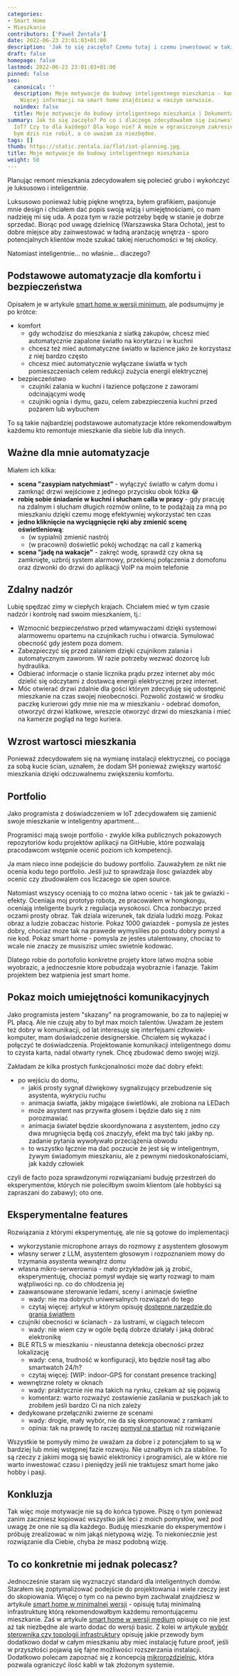 ```yaml
---
categories:
- Smart Home
- Mieszkanie
contributors: ['Paweł Żentała']
date: 2022-06-23 23:01:03+01:00
description: 'Jak to się zaczęło? Czemu tutaj i czemu inwestować w takie mieszkanie? '
draft: false
homepage: false
lastmod: 2022-06-23 23:01:03+01:00
pinned: false
seo:
  canonical: ''
  description: Moje motywacje do budowy inteligentnego mieszkania - kompleksowy opis
    Więcej informacji na smart home znajdziesz w naszym serwisie.
  noindex: false
  title: Moje motywacje do budowy inteligentnego mieszkania | Dokumentacja - ihome.zentala.io
summary: Jak to się zaczęło? Po co i dlaczego zdecydowałem się zainwestować w mieszkanie
  IoT? Czy to dla każdego? Dla kogo nie? A może w ograniczonym zakresie? Jakim? Czego
  bym dziś nie robił, a co uważam za niezbędne.
tags: []
thumb: https://static.zentala.io/flat/iot-planning.jpg
title: Moje motywacje do budowy inteligentnego mieszkania
weight: 50
---
```



Planując remont mieszkania zdecydowałem się polecieć grubo i wykończyć je luksusowo i inteligentnie.

Luksusowo ponieważ lubię piękne wnętrza, byłem grafikiem, pasjonuje mnie design i chciałem dać popis swoją wizją i umiejętnościami, co mam nadzieję mi się uda. A poza tym w razie potrzeby będę w stanie je dobrze sprzedać. Biorąc pod uwagę dzielnicę (Warszawska Stara Ochota), jest to dobre miejsce aby zainwestować w ładną aranżację wnętrza - sporo potencjalnych klientów może szukać takiej nieruchomości w tej okolicy.

Natomiast inteligentnie... no właśnie... dlaczego?

## Podstawowe automatyzacje dla komfortu i bezpieczeństwa
Opisałem je w artykule [smart home w wersji minimum](), ale podsumujmy je po krótce:
* komfort
  * gdy wchodzisz do mieszkania z siatką zakupów, chcesz mieć automatycznie zapalone światło na korytarzu i w kuchni
  * chcesz też mieć automatyczne światło w łazience jako że korzystasz z niej bardzo często
  * chcesz mieć automatycznie wyłączane światła w tych pomieszczeniach celem redukcji zużycia energii elektrycznej
* bezpieczeństwo
  * czujniki zalania w kuchni i łazience połączone z zaworami odcinającymi wodę
  * czujniki ognia i dymu, gazu, celem zabezpieczenia kuchni przed pożarem lub wybuchem

To są takie najbardziej podstawowe automatyzacje które rekomendowałbym każdemu kto remontuje mieszkanie dla siebie lub dla innych.

## Ważne dla mnie automatyzacje

Miałem ich kilka:
* **scena "zasypiam natychmiast"** - wyłączyć światło w całym domu i zamknąć drzwi wejściowe z jednego przycisku obok łóżka :joy:
* **robię sobie śniadanie w kuchni i słucham calla w pracy** - gdy pracuję na zdalnym i słucham długich rozmów online, to te podążają za mną po mieszkaniu dzięki czemu mogę efektywniej wykorzystać ten czas
* **jedno kliknięcie na wyciągnięcie ręki aby zmienić scenę oświetleniową**:
  * (w sypialni) zmienić nastrój
  * (w pracowni) doświetlić pokój wchodząc na call z kamerką
* **scena "jadę na wakacje"** - zakręć wodę, sprawdź czy okna są zamknięte, uzbrój system alarmowy, przekieruj połączenia z domofonu oraz dzwonki do drzwi do aplikacji VoIP na moim telefonie


## Zdalny nadzór
Lubię spędzać zimy w ciepłych krajach. Chciałem mieć w tym czasie nadzór i kontrolę nad swoim mieszkaniem, tj.:

* Wzmocnić bezpieczeństwo przed włamywaczami dzięki systemowi alarmowemu opartemu na czujnikach ruchu i otwarcia. Symulować obecność gdy jestem poza domem.
* Zabezpieczyć się przed zalaniem dzięki czujnikom zalania i automatycznym zaworom. W razie potrzeby wezwać dozorcę lub hydraulika.
* Odbierać informacje o stanie licznika prądu przez internet aby móc dzielić się odczytami z dostawcą energii elektrycznej przez internet.
* Móc otwierać drzwi zdalnie dla gości którym zdecyduję się udostępnić mieszkanie na czas swojej nieobecności. Pozwolić zostawić w środku paczkę kurierowi gdy mnie nie ma w mieszkaniu - odebrać domofon, otworzyć drzwi klatkowe, wreszcie otworzyć drzwi do mieszkania i mieć na kamerze pogląd na tego kuriera.

## Wzrost wartosci mieszkania

Ponieważ zdecydowałem się na wymianę instalacji elektrycznej, co pociąga za sobą kucie ścian, uznałem, że dodam SH ponieważ zwiększy wartość mieszkania dzięki odczuwalnemu zwiększeniu komfortu.

## Portfolio

Jako programista z doświadczeniem w IoT zdecydowałem się zamienić swoje mieszkanie w inteligentny apartment...

Programiści mają swoje portfolio - zwykle kilka publicznych pokazowych repozytoriów kodu projektów aplikacji na GitHubie, które pozwalają pracodawcom wstępnie ocenić poziom ich kompetencji.

Ja mam nieco inne podejście do budowy portfolio. Zauważyłem ze nikt nie ocenia kodu tego portfolio. Jeśli już to sprawdzaja ilosc gwiazdek aby ocenic czy zbudowalem cos liczacego sie open source.

Natomiast wszyscy oceniają to co można latwo ocenic - tak jak te gwiazki - efekty. Oceniaja moj prototyp robota, ze pracowałem w hongkongu, oceniają inteligente buyrk z regulacja wysokosci. Chca zonbaczyc przed oczami prosty obraz. Tak dziala wizerunek, tak dziala ludzki mozg. Pokaz obraz a ludzie zobaczac historie. Pokaz 1000 gwiazdek - pomysla ze jestes dobry, chociaz moze tak na prawede wymysliles po postu dobry pomysl a nie kod. Pokaz smart home - pomysla ze jestes utalentowany, chociaz to wcale nie znaczy ze musiszisz umiec swietnie kodowac.

Dlatego robie do portofolio konkretne projety ktore latwo można sobie wyobrazic, a jednoczesnie ktore pobudzaja wyobraznie i fanazje. Takim projektem bez watpienia jest smart home.


## Pokaz moich umiejętności komunikacyjnych
Jako programista jestem "skazany" na programowanie, bo za to najlepiej w PL płacą. Ale nie czuję aby to był max moich talentów. Uważam że jestem też dobry w komunikacji, od lat interesuję się interfejsami człowiek-komputer, mam doświadczenie designerskie. Chciałem się wykazać i połączyć te doświadczenia. Projektowanie komunikacji inteligentnego domu to czysta karta, nadal otwarty rynek. Chcę zbudować demo swojej wizji.

Zakładam że kilka prostych funkcjonalności może dać dobry efekt:
- po wejściu do domu,
  - jakiś prosty sygnał dźwiękowy sygnalizujący przebudzenie się asystenta, wykryciu ruchu
  - animacja światła, jakby migające świetlówki, ale zrobiona na LEDach
  - może asystent nas przywita głosem i będzie dało się z nim porozmawiać
  - animacja świateł będzie skoordynowana z asystentem, jedno czy dwa mrugnięcia będą coś znaczyły, efekt ma być taki jakby np. zadanie pytania wywoływało przeciążenia obwodu
  - to wszystko łącznie ma dać poczucie że jest się w inteligentnym, żywym świadomym mieszkaniu, ale z pewnymi niedoskonałościami, jak każdy człowiek

czyli de facto poza sprawdzonymi rozwiązaniami buduję przestrzeń do eksperymentów, których nie poleciłbym swoim klientom (ale hobbyści są zapraszani do zabawy); oto one.


## Eksperymentalne features
Rozwiązania z którymi eksperymentuję, ale nie są gotowe do implementacji

* wykorzystanie microphone arrays do rozmowy z asystentem głosowym
* własny serwer z LLM, asystentem głosowym i rozpoznaniem mowy do trzymania asystenta wewnątrz domu
* własna mikro-serwerownia - mało przykładów jak ją zrobić, eksperymentuję, chociaż pomysł wydaje się warty rozwagi to mam wątpliwości np. co do chłodzenia jej
* zaawansowane sterowanie ledami, sceny i animacje świetlne
  * wady: nie ma dobrych uniwersalnych rozwiązań do tego
  * czytaj więcej: artykuł w którym opisuję [dostępne narzędzie do grania światłem]()
* czujniki obecności w ścianach - za lustrami, w ciągach telecom
  * wady: nie wiem czy w ogóle będą dobrze działały i jaką dobrać elektronikę
* BLE RTLS w mieszkaniu - nieustanna detekcja obecności przez lokalizację
  * wady: cena, trudność w konfiguracji, kto będzie nosił tag albo smartwatch 24/h?
  * czytaj więcej: [WIP: indoor-GPS for constant presence tracking]
* wewnętrzne rolety w oknach
  * wady: praktycznie nie ma takich na rynku, czekam aż się pojawią
  * komentarz: warto rozważyć zostawienie zasilania w puszkach jak to zrobiłem jeśli bardzo Ci na nich zależy
* dedykowane przełączniki zwierne ze scenami
  * wady: drogie, mały wybór, nie da się skomponować z ramkami
  * opinia: tak na prawdę to raczej [pomysł na startup]() niż rozwiązanie

Wszystkie te pomysły mimo że uważam za dobre i z potencjałem to są w bardziej lub mniej wstępnej fazie rozwoju. Nie uznałbym ich za stabilne. To są rzeczy z jakimi mogą się bawić elektronicy i programiści, ale w które nie warto inwestować czasu i pieniędzy jeśli nie traktujesz smart home jako hobby i pasji.

## Konkluzja

Tak więc moje motywacje nie są do końca typowe. Piszę o tym ponieważ zanim zaczniesz kopiować wszystko jak leci z moich pomysłów, weź pod uwagę że one nie są dla każdego. Buduję mieszkanie do eksperymentów i próbuję zrealizować w nim jakąś nietypową wizję. To niekoniecznie jest rozwiązanie dla Ciebie, chyba że masz podobną wizję.


## To co konkretnie mi jednak polecasz?

Jednocześnie staram się wyznaczyć standard dla inteligentnych domów. Starałem się zoptymalizować podejście do projektowania i wiele rzeczy jest do skopiowania. Więcej o tym co na pewno bym zachwalał znajdziesz w artykule [smart home w minimalnej wersji]() - opisuję tutaj minimalną infrastrukturę którą rekomendowałbym każdemu remontującemu mieszkanie. Zaś w artykule [smart home w wersji medium]() opisuję co nie jest aż tak niezbędne ale warto dodać do wersji basic. Z kolei w artykule [wybór sterownika czy topologii infrastruktury]() opisuję jakie przewody bym dodatkowo dodał w całym mieszkaniu aby mieć instalację future proof, jeśli w przyszłości pojawią się fajne możliwości rozszerzania instalacji. Dodatkowo polecam zapoznać się z koncepcją [mikrorozdzielnic](), która pozwala ograniczyć ilość kabli w tak złożonym systemie.




